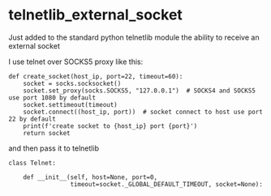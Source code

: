 # telnetlib_external_socket
Just added to the standard python telnetlib module the ability to receive an external socket

I use telnet over SOCKS5 proxy
like this:
```
def create_socket(host_ip, port=22, timeout=60):
    socket = socks.socksocket() 
    socket.set_proxy(socks.SOCKS5, "127.0.0.1")  # SOCKS4 and SOCKS5 use port 1080 by default
    socket.settimeout(timeout)
    socket.connect((host_ip, port))  # socket connect to host use port 22 by default
    print(f'create socket to {host_ip} port {port}')
    return socket
```
and then pass it to telnetlib
```
class Telnet:
    
    def __init__(self, host=None, port=0,
                 timeout=socket._GLOBAL_DEFAULT_TIMEOUT, socket=None):
```
